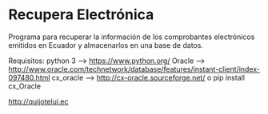 # Recupera Electrónica
Programa para recuperar la información de los comprobantes electrónicos emitidos en Ecuador y almacenarlos en una base de datos.

Requisitos:
    python 3    --> https://www.python.org/
    Oracle      --> http://www.oracle.com/technetwork/database/features/instant-client/index-097480.html
    cx_oracle   --> http://cx-oracle.sourceforge.net/ o pip install cx_Oracle


http://quijotelui.ec

